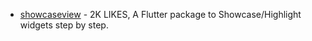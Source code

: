 - [showcaseview](https://pub.dev/packages/showcaseview) - 2K LIKES, A Flutter package to Showcase/Highlight widgets step by step.
